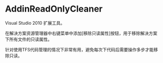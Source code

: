 # AddinReadOnlyCleaner
Visual Studio 2010 扩展工具。

在解决方案资源管理器中右键菜单中添加[移除只读属性]按钮，用于移除解决方案下所有文件的只读属性。

针对使用TFS代码管理的情况下非常有用，避免每次下代码后需要操作多步才能移除只读。
